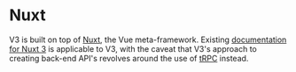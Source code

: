 # Nuxt

V3 is built on top of [Nuxt](https://nuxt.com), the Vue meta-framework. Existing [documentation for Nuxt 3](https://nuxt.com/docs) is applicable to V3, with the caveat that V3's approach to creating back-end API's revolves around the use of [tRPC](https://trpc.io/) instead.